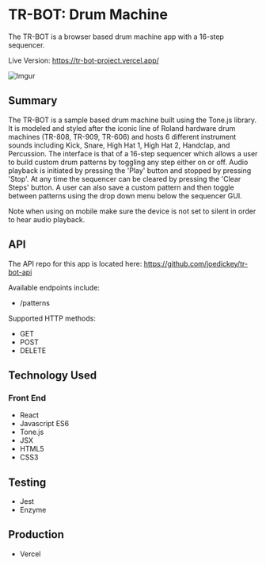 # TR-BOT: Drum Machine

The TR-BOT is a browser based drum machine app with a 16-step sequencer.

Live Version: <https://tr-bot-project.vercel.app/>

![Imgur](https://i.imgur.com/4CZkK6l.png)

## Summary

The TR-BOT is a sample based drum machine built using the Tone.js library. It is modeled and styled after the iconic line of Roland hardware drum machines (TR-808, TR-909, TR-606) and hosts 6 different instrument sounds including Kick, Snare, High Hat 1, High Hat 2, Handclap, and Percussion. The interface is that of a 16-step sequencer which allows a user to build custom drum patterns by toggling any step either on or off. Audio playback is initiated by pressing the 'Play' button and stopped by pressing 'Stop'. At any time the sequencer can be cleared by pressing the 'Clear Steps' button. A user can also save a custom pattern and then toggle between patterns using the drop down menu below the sequencer GUI. 

Note when using on mobile make sure the device is not set to silent in order to hear audio playback.


## API

The API repo for this app is located here: <https://github.com/joedickey/tr-bot-api>

Available endpoints include:
* /patterns

Supported HTTP methods:
* GET
* POST
* DELETE


## Technology Used

### Front End
* React
* Javascript ES6
* Tone.js
* JSX
* HTML5
* CSS3

## Testing
* Jest
* Enzyme

## Production
* Vercel